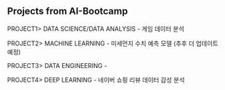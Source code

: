 ## Projects from AI-Bootcamp

PROJECT1> DATA SCIENCE/DATA ANALYSIS - 게임 데이터 분석

PROJECT2> MACHINE LEARNING - 미세먼지 수치 예측 모델 (추후 더 업데이트 예정)

PROJECT3> DATA ENGINEERING - 

PROJECT4> DEEP LEARNING - 네이버 쇼핑 리뷰 데이터 감성 분석 
